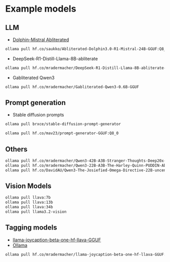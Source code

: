 # Example models

## LLM

- [Dolphin-Mistral Abliterated](https://huggingface.co/saukko/Abliterated-Dolphin3.0-R1-Mistral-24B-GGUF)

```bash
ollama pull hf.co/saukko/Abliterated-Dolphin3.0-R1-Mistral-24B-GGUF:Q8_0
```

- DeepSeek-R1-Distill-Llama-8B-abliterate

```bash
ollama pull hf.co/mradermacher/DeepSeek-R1-Distill-Llama-8B-abliterate-GGUF:Q8_0
```

- Gabliterated Qwen3

```bash
ollama pull hf.co/mradermacher/Gabliterated-Qwen3-0.6B-GGUF
```

## Prompt generation

- Stable diffusion prompts

```bash
ollama pull brxce/stable-diffusion-prompt-generator
```

```bash
ollama pull hf.co/mav23/prompt-generator-GGUF:Q8_0
```

## Others

```bash
ollama pull hf.co/mradermacher/Qwen3-42B-A3B-Stranger-Thoughts-Deep20x-Abliterated-Uncensored-GGUF:Q8_0
ollama pull hf.co/mradermacher/Qwen3-22B-A3B-The-Harley-Quinn-PUDDIN-Abliterated-Uncensored-GGUF:Q8_0
ollama pull hf.co/DavidAU/Qwen3-The-Josiefied-Omega-Directive-22B-uncensored-abliterated-GGUF:Q8_0
``` 

## Vision Models

```bash
ollama pull llava:7b
ollama pull llava:13b
ollama pull llava:34b
ollama pull llama3.2-vision
```

## Tagging models

- [llama-joycaption-beta-one-hf-llava-GGUF](https://huggingface.co/mradermacher/llama-joycaption-beta-one-hf-llava-GGUF)
- [Ollama](https://ollama.com/aha2025/llama-joycaption-beta-one-hf-llava)

```bash
ollama pull hf.co/mradermacher/llama-joycaption-beta-one-hf-llava-GGUF:Q8_0
```
